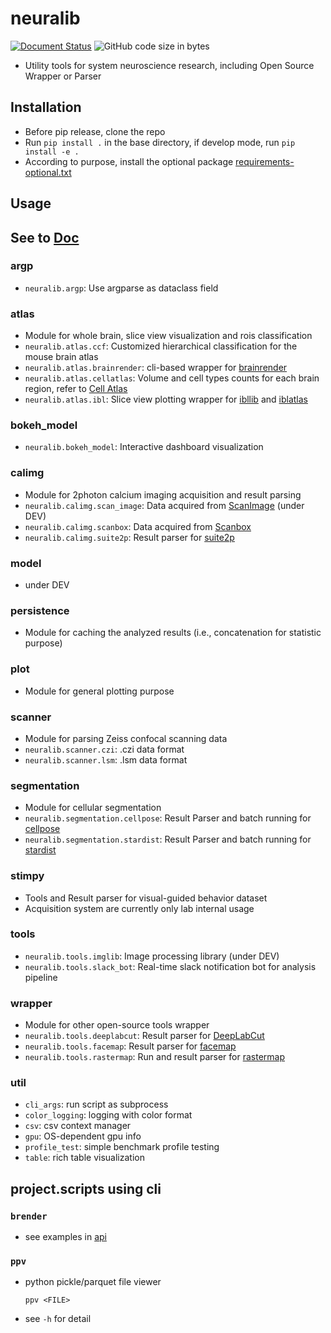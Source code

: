 
# neuralib

[![Document Status](https://readthedocs.org/projects/neuralib/badge/?version=latest)](https://neuralib.readthedocs.io/en/latest/index.html)
![GitHub code size in bytes](https://img.shields.io/github/languages/code-size/ytsimon2004/neuralib)

- Utility tools for system neuroscience research, including Open Source Wrapper or Parser

## Installation

- Before pip release, clone the repo
- Run `pip install .` in the base directory, if develop mode, run `pip install -e .`
- According to purpose, install the optional package [requirements-optional.txt](requirements-optional.txt)

## Usage

## See to [Doc](https://neuralib.readthedocs.io/en/latest/index.html)

### argp

- `neuralib.argp`: Use argparse as dataclass field

### atlas

- Module for whole brain, slice view visualization and rois classification
- `neuralib.atlas.ccf`: Customized hierarchical classification for the mouse brain atlas
- `neuralib.atlas.brainrender`: cli-based wrapper for [brainrender](https://github.com/brainglobe/brainrender)
- `neuralib.atlas.cellatlas`: Volume and cell types counts for each brain region, refer
  to [Cell Atlas](https://portal.bluebrain.epfl.ch/resources/models/cell-atlas/)
- `neuralib.atlas.ibl`: Slice view plotting wrapper
  for [ibllib](https://github.com/int-brain-lab/ibllib?tab=readme-ov-file)
  and [iblatlas](https://int-brain-lab.github.io/iblenv/_autosummary/ibllib.atlas.html)

### bokeh_model

- `neuralib.bokeh_model`: Interactive dashboard visualization

### calimg

- Module for 2photon calcium imaging acquisition and result parsing
- `neuralib.calimg.scan_image`: Data acquired from [ScanImage](https://www.mbfbioscience.com/products/scanimage/) (under
  DEV)
- `neuralib.calimg.scanbox`: Data acquired from [Scanbox](https://scanbox.org/tag/two-photon/)
- `neuralib.calimg.suite2p`:  Result parser for [suite2p](https://github.com/MouseLand/suite2p)

### model

- under DEV

### persistence

- Module for caching the analyzed results (i.e., concatenation for statistic purpose)

### plot

- Module for general plotting purpose

### scanner

- Module for parsing Zeiss confocal scanning data
- `neuralib.scanner.czi`: .czi data format
- `neuralib.scanner.lsm`: .lsm data format

### segmentation

- Module for cellular segmentation
- `neuralib.segmentation.cellpose`: Result Parser and batch running
  for [cellpose](https://github.com/MouseLand/cellpose)
- `neuralib.segmentation.stardist`: Result Parser and batch running for [stardist](https://github.com/stardist/stardist)

### stimpy

- Tools and Result parser for visual-guided behavior dataset
- Acquisition system are currently only lab internal usage

### tools

- `neuralib.tools.imglib`: Image processing library (under DEV)
- `neuralib.tools.slack_bot`: Real-time slack notification bot for analysis pipeline

### wrapper

- Module for other open-source tools wrapper
- `neuralib.tools.deeplabcut`: Result parser for [DeepLabCut](https://github.com/DeepLabCut/DeepLabCut)
- `neuralib.tools.facemap`: Result parser for [facemap](https://github.com/MouseLand/facemap)
- `neuralib.tools.rastermap`: Run and result parser for [rastermap](https://github.com/MouseLand/rastermap)

### util

- `cli_args`: run script as subprocess
- `color_logging`: logging with color format
- `csv`: csv context manager
- `gpu`: OS-dependent gpu info
- `profile_test`: simple benchmark profile testing
- `table`: rich table visualization

## project.scripts using cli

### `brender`

- see examples in [api](https://neuralib.readthedocs.io/en/latest/api/neuralib.atlas.brainrender.html)

### `ppv`

- python pickle/parquet file viewer
  ~~~
  ppv <FILE>
  ~~~
- see `-h` for detail
